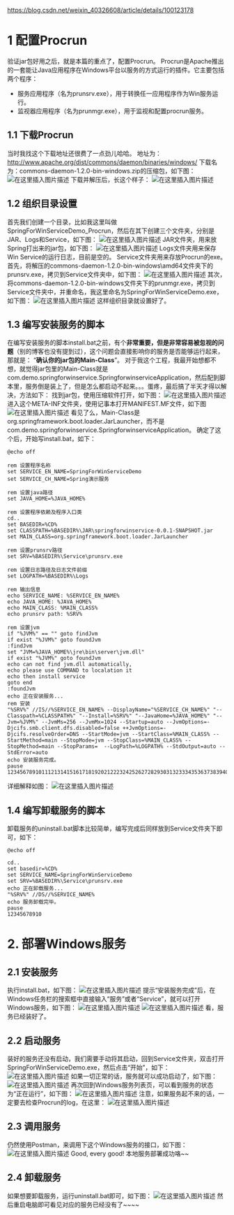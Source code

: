 https://blog.csdn.net/weixin_40326608/article/details/100123178

# 1 配置Procrun

验证jar包好用之后，就是本篇的重点了，配置Procrun。
Procrun是Apache推出的一套能让Java应用程序在Windows平台以服务的方式运行的插件。它主要包括两个程序：

- 服务应用程序（名为prunsrv.exe），用于转换任一应用程序作为Win服务运行。
- 监视器应用程序（名为prunmgr.exe），用于监视和配置procrun服务。

## 1.1 下载Procrun

当时我找这个下载地址还很费了一点劲儿哈哈。
地址为： http://www.apache.org/dist/commons/daemon/binaries/windows/
下载名为：commons-daemon-1.2.0-bin-windows.zip的压缩包，如下图：
![在这里插入图片描述](https://img-blog.csdnimg.cn/20190829152349710.png?x-oss-process=image/watermark,type_ZmFuZ3poZW5naGVpdGk,shadow_10,text_aHR0cHM6Ly9ibG9nLmNzZG4ubmV0L3dlaXhpbl80MDMyNjYwOA==,size_16,color_FFFFFF,t_70)
下载并解压后，长这个样子：
![在这里插入图片描述](https://img-blog.csdnimg.cn/20190829171905326.png?x-oss-process=image/watermark,type_ZmFuZ3poZW5naGVpdGk,shadow_10,text_aHR0cHM6Ly9ibG9nLmNzZG4ubmV0L3dlaXhpbl80MDMyNjYwOA==,size_16,color_FFFFFF,t_70)

## 1.2 组织目录设置

首先我们创建一个目录，比如我这里叫做SpringForWinServiceDemo_Procrun，然后在其下创建三个文件夹，分别是JAR、Logs和Service，如下图：
![在这里插入图片描述](https://img-blog.csdnimg.cn/20190829172631567.png)
JAR文件夹，用来放Spring打出来的jar包，如下图：
![在这里插入图片描述](https://img-blog.csdnimg.cn/20190829172724235.png)
Logs文件夹用来保存Win Service的运行日志，目前是空的。
Service文件夹用来存放Procrun的exe。首先，将解压的commons-daemon-1.2.0-bin-windows\amd64文件夹下的prunsrv.exe，拷贝到Service文件夹中，如下图：
![在这里插入图片描述](https://img-blog.csdnimg.cn/20190829173217303.png?x-oss-process=image/watermark,type_ZmFuZ3poZW5naGVpdGk,shadow_10,text_aHR0cHM6Ly9ibG9nLmNzZG4ubmV0L3dlaXhpbl80MDMyNjYwOA==,size_16,color_FFFFFF,t_70)
其次，将commons-daemon-1.2.0-bin-windows文件夹下的prunmgr.exe，拷贝到Service文件夹中，并重命名，我这里命名为SpringForWinServiceDemo.exe，如下图：
![在这里插入图片描述](https://img-blog.csdnimg.cn/20190829173353956.png?x-oss-process=image/watermark,type_ZmFuZ3poZW5naGVpdGk,shadow_10,text_aHR0cHM6Ly9ibG9nLmNzZG4ubmV0L3dlaXhpbl80MDMyNjYwOA==,size_16,color_FFFFFF,t_70)
这样组织目录就设置好了。

## 1.3 编写安装服务的脚本

在编写安装服务的脚本install.bat之前，有个**非常重要，但是非常容易被忽视的问题**（别的博客也没有提到过），这个问题会直接影响你的服务是否能够运行起来，那就是：
“**确认你的jar包的Main-Class**”。
对于我这个工程，我最开始想都不想，就觉得jar包里的Main-Class就是com.demo.springforwinservice.SpringforwinserviceApplication，然后配到脚本里，服务倒是装上了，但是怎么都启动不起来。。。蛋疼，最后搞了半天才得以解决，方法如下：
找到jar包，使用压缩软件打开，如下图：
![在这里插入图片描述](https://img-blog.csdnimg.cn/20190829174856658.png?x-oss-process=image/watermark,type_ZmFuZ3poZW5naGVpdGk,shadow_10,text_aHR0cHM6Ly9ibG9nLmNzZG4ubmV0L3dlaXhpbl80MDMyNjYwOA==,size_16,color_FFFFFF,t_70)
进入这个META-INF文件夹，使用记事本打开MANIFEST.MF文件，如下图
![在这里插入图片描述](https://img-blog.csdnimg.cn/2019082917494533.png?x-oss-process=image/watermark,type_ZmFuZ3poZW5naGVpdGk,shadow_10,text_aHR0cHM6Ly9ibG9nLmNzZG4ubmV0L3dlaXhpbl80MDMyNjYwOA==,size_16,color_FFFFFF,t_70)
看见了么，Main-Class是org.springframework.boot.loader.JarLauncher，而不是com.demo.springforwinservice.SpringforwinserviceApplication。
确定了这个后，开始写install.bat，如下：

```shell
@echo off
 
rem 设置程序名称
set SERVICE_EN_NAME=SpringForWinServiceDemo
set SERVICE_CH_NAME=Spring演示服务
 
rem 设置java路径
set JAVA_HOME=%JAVA_HOME%
 
rem 设置程序依赖及程序入口类
cd..
set BASEDIR=%CD%
set CLASSPATH=%BASEDIR%\JAR\springforwinservice-0.0.1-SNAPSHOT.jar
set MAIN_CLASS=org.springframework.boot.loader.JarLauncher
 
rem 设置prunsrv路径
set SRV=%BASEDIR%\Service\prunsrv.exe
 
rem 设置日志路径及日志文件前缀
set LOGPATH=%BASEDIR%\Logs
 
rem 输出信息
echo SERVICE_NAME: %SERVICE_EN_NAME%
echo JAVA_HOME: %JAVA_HOME%
echo MAIN_CLASS: %MAIN_CLASS%
echo prunsrv path: %SRV%
 
rem 设置jvm
if "%JVM%" == "" goto findJvm
if exist "%JVM%" goto foundJvm
:findJvm
set "JVM=%JAVA_HOME%\jre\bin\server\jvm.dll"
if exist "%JVM%" goto foundJvm
echo can not find jvm.dll automatically,
echo please use COMMAND to localation it
echo then install service
goto end
:foundJvm
echo 正在安装服务...
rem 安装
"%SRV%" //IS//%SERVICE_EN_NAME% --DisplayName="%SERVICE_CH_NAME%" "--Classpath=%CLASSPATH%" "--Install=%SRV%" "--JavaHome=%JAVA_HOME%" "--Jvm=%JVM%" --JvmMs=256 --JvmMx=1024 --Startup=auto --JvmOptions=-Djcifs.smb.client.dfs.disabled=false ++JvmOptions=-Djcifs.resolveOrder=DNS --StartMode=jvm --StartClass=%MAIN_CLASS% --StartMethod=main --StopMode=jvm --StopClass=%MAIN_CLASS% --StopMethod=main --StopParams=  --LogPath=%LOGPATH% --StdOutput=auto --StdError=auto
echo 安装服务完成。
pause
12345678910111213141516171819202122232425262728293031323334353637383940414243
```

详细解释如图：
![在这里插入图片描述](https://img-blog.csdnimg.cn/20190829175659803.png?x-oss-process=image/watermark,type_ZmFuZ3poZW5naGVpdGk,shadow_10,text_aHR0cHM6Ly9ibG9nLmNzZG4ubmV0L3dlaXhpbl80MDMyNjYwOA==,size_16,color_FFFFFF,t_70)

## 1.4 编写卸载服务的脚本

卸载服务的uninstall.bat脚本比较简单，编写完成后同样放到Service文件夹下即可，如下：

```shell
@echo off
 
cd..
set basedir=%CD%
set SERVICE_NAME=SpringForWinServiceDemo
set SRV=%BASEDIR%\Service\prunsrv.exe
echo 正在卸载服务...
"%SRV%" //DS//%SERVICE_NAME%
echo 服务卸载完毕。
pause
12345678910
```

# 2. 部署Windows服务

## 2.1 安装服务

执行install.bat，如下图：
![在这里插入图片描述](https://img-blog.csdnimg.cn/20190830112022719.png)
提示“安装服务完成”后，在Windows任务栏的搜索框中直接输入“服务”或者“Service”，就可以打开Windows服务，如下图：
![在这里插入图片描述](https://img-blog.csdnimg.cn/20190830100300362.png?x-oss-process=image/watermark,type_ZmFuZ3poZW5naGVpdGk,shadow_10,text_aHR0cHM6Ly9ibG9nLmNzZG4ubmV0L3dlaXhpbl80MDMyNjYwOA==,size_16,color_FFFFFF,t_70)
![在这里插入图片描述](https://img-blog.csdnimg.cn/20190830112057104.png?x-oss-process=image/watermark,type_ZmFuZ3poZW5naGVpdGk,shadow_10,text_aHR0cHM6Ly9ibG9nLmNzZG4ubmV0L3dlaXhpbl80MDMyNjYwOA==,size_16,color_FFFFFF,t_70)
看，服务已经装好了。

## 2.2 启动服务

装好的服务还没有启动，我们需要手动将其启动，回到Service文件夹，双击打开SpringForWinServiceDemo.exe，然后点击“开始”，如下：
![在这里插入图片描述](https://img-blog.csdnimg.cn/2019083011305830.png?x-oss-process=image/watermark,type_ZmFuZ3poZW5naGVpdGk,shadow_10,text_aHR0cHM6Ly9ibG9nLmNzZG4ubmV0L3dlaXhpbl80MDMyNjYwOA==,size_16,color_FFFFFF,t_70)
如果一切正常的话，服务就可以成功启动了，如下图：
![在这里插入图片描述](https://img-blog.csdnimg.cn/20190830113252504.png?x-oss-process=image/watermark,type_ZmFuZ3poZW5naGVpdGk,shadow_10,text_aHR0cHM6Ly9ibG9nLmNzZG4ubmV0L3dlaXhpbl80MDMyNjYwOA==,size_16,color_FFFFFF,t_70)
再次回到Windows服务列表页，可以看到服务的状态为“正在运行”，如下图：
![在这里插入图片描述](https://img-blog.csdnimg.cn/20190830113427250.png)
注意，如果服务起不来的话，一定要去检查Procrun的log，在这里：
![在这里插入图片描述](https://img-blog.csdnimg.cn/20190830113526894.png?x-oss-process=image/watermark,type_ZmFuZ3poZW5naGVpdGk,shadow_10,text_aHR0cHM6Ly9ibG9nLmNzZG4ubmV0L3dlaXhpbl80MDMyNjYwOA==,size_16,color_FFFFFF,t_70)

## 2.3 调用服务

仍然使用Postman，来调用下这个Windows服务的接口，如下图：
![在这里插入图片描述](https://img-blog.csdnimg.cn/20190830113807871.png?x-oss-process=image/watermark,type_ZmFuZ3poZW5naGVpdGk,shadow_10,text_aHR0cHM6Ly9ibG9nLmNzZG4ubmV0L3dlaXhpbl80MDMyNjYwOA==,size_16,color_FFFFFF,t_70)
Good, every good!
本地服务部署成功咯~~

## 2.4 卸载服务

如果想要卸载服务，运行uninstall.bat即可，如下图：
![在这里插入图片描述](https://img-blog.csdnimg.cn/20190830114010826.png?x-oss-process=image/watermark,type_ZmFuZ3poZW5naGVpdGk,shadow_10,text_aHR0cHM6Ly9ibG9nLmNzZG4ubmV0L3dlaXhpbl80MDMyNjYwOA==,size_16,color_FFFFFF,t_70)
然后重启电脑即可看见对应的服务已经没有了~~~~